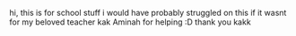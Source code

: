 hi, this is for school stuff
i would have probably struggled on this if it wasnt for my beloved teacher kak Aminah for helping :D
thank you kakk
